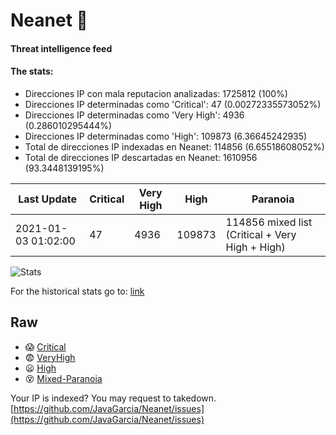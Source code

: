 # Neanet :hocho:
#### Threat intelligence feed
#### The stats:

- Direcciones IP con mala reputacion analizadas: 1725812 (100%)
- Direcciones IP determinadas como 'Critical':  47 (0.00272335573052%)
- Direcciones IP determinadas como 'Very High':  4936 (0.286010295444%)
- Direcciones IP determinadas como 'High':  109873 (6.36645242935)
- Total de direcciones IP indexadas en Neanet:  114856 (6.65518608052%)
- Total de direcciones IP descartadas en Neanet:  1610956 (93.3448139195%)

| Last Update | Critical | Very High | High | Paranoia |
| --- | --- | --- | --- | --- |
| 2021-01-03 01:02:00 | 47 | 4936 | 109873 | 114856 mixed list (Critical + Very High + High)|

![Stats](https://docs.google.com/spreadsheets/d/e/2PACX-1vSnaNMIXVabIpDJjufMlzH7poXnshF3mgd8Is1g9ytUEzVsP5my4Trn8f-xkoLLQ38xpL3HtmUexLo6/pubchart?oid=501124687&format=image)

For the historical stats go to: [link](/stats.csv)
## Raw
- :scream: [Critical](https://raw.githubusercontent.com/JavaGarcia/Neanet/master/blacklists/neanet_critical.txt)
- :fearful: [VeryHigh](https://raw.githubusercontent.com/JavaGarcia/Neanet/master/blacklists/neanet_veryHigh.txtt)
- :frowning: [High](https://raw.githubusercontent.com/JavaGarcia/Neanet/master/blacklists/neanet_high.txt)
- :dizzy_face: [Mixed-Paranoia](https://raw.githubusercontent.com/JavaGarcia/Neanet/master/blacklists/neanet_all.txt)


Your IP is indexed? You may request to takedown. [https://github.com/JavaGarcia/Neanet/issues](https://github.com/JavaGarcia/Neanet/issues)































































































































































































































































































































































































































































































































































































































































































































































































































































































































































































































































































































































































































































































































































































































































































































































































































































































































































































































































































































































































































































































































































































































































































































































































































































































































































































































































































































































































































































































































































































































































































































































































































































































































































